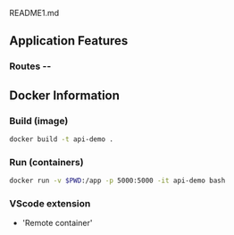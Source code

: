 README1.md




## Application Features
### Routes --

## Docker Information
### Build (image)
```bash
docker build -t api-demo .
```

### Run (containers)
```bash
docker run -v $PWD:/app -p 5000:5000 -it api-demo bash
```

### VScode extension
 - 'Remote container'